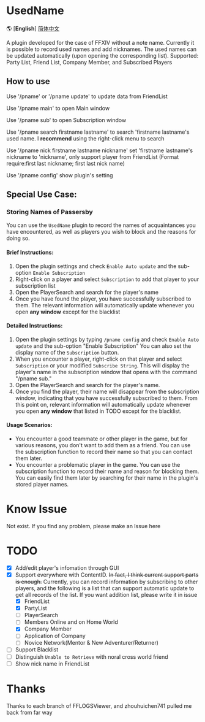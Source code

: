 # UsedName

🌎 [**English**] [简体中文](https://github.com/LittleNightmare/UsedName/blob/Memory/README-CN.md)

A plugin developed for the case of FFXIV without a note name. Currently it is possible to record used names and add nicknames. The used names can be updated automatically (upon opening the corresponding list). Supported: Party List, Friend List, Company Member, and Subscribed Players

## How to use

Use '/pname' or '/pname update' to update data from FriendList

Use '/pname main' to open Main window

Use '/pname sub' to open Subscription window

Use '/pname search firstname lastname' to search 'firstname lastname's used name. I **recommend** using the right-click menu to search

Use '/pname nick firstname lastname nickname' set 'firstname lastname's nickname to 'nickname', only support player from FriendList (Format require:first last nickname; first last nick name)

Use '/pname config' show plugin's setting

## Special Use Case:

### Storing Names of Passersby

You can use the `UsedName` plugin to record the names of acquaintances you have encountered, as well as players you wish to block and the reasons for doing so.

#### Brief Instructions:

1. Open the plugin settings and check `Enable Auto update` and the sub-option `Enable Subscription`
2. Right-click on a player and select `Subscription` to add that player to your subscription list
3. Open the PlayerSearch and search for the player's name
4. Once you have found the player, you have successfully subscribed to them. The relevant information will automatically update whenever you open **any window** except for the blacklist

#### Detailed Instructions:

1. Open the plugin settings by typing `/pname config` and check `Enable Auto update` and the sub-option "Enable Subscription" You can also set the display name of the `Subscription` button.
2. When you encounter a player, right-click on that player and select `Subscription` or your modified `Subscribe String`. This will display the player's name in the subscription window that opens with the command "/pname sub."
3. Open the PlayerSearch and search for the player's name.
4. Once you find the player, their name will disappear from the subscription window, indicating that you have successfully subscribed to them. From this point on, relevant information will automatically update whenever you open **any window** that listed in TODO except for the blacklist.

#### Usage Scenarios:

* You encounter a good teammate or other player in the game, but for various reasons, you don't want to add them as a friend. You can use the subscription function to record their name so that you can contact them later.
* You encounter a problematic player in the game. You can use the subscription function to record their name and reason for blocking them. You can easily find them later by searching for their name in the plugin's stored player names.

# Know Issue
Not exist. If you find any problem, please make an Issue here

# TODO
- [x] Add/edit player's infomation through GUI
- [x] Support everywhere with ContentID. ~~In fact, I think current support parts is enough.~~ Currently, you can record information by subscribing to other players, and the following is a list that can support automatic update to get all records of the list. If you want addition list, please write it in issue
  - [x] FriendList
  - [x] PartyList
  - [ ] PlayerSearch
  - [ ] Members Online and on Home World
  - [x] Company Member
  - [ ] Application of Company
  - [ ] Novice Network(Mentor & New Adventurer/Returner)
- [ ] Support Blacklist
- [ ] Distinguish `Unable to Retrieve` with noral cross world friend
- [ ] Show nick name in FriendList

# Thanks

Thanks to each branch of FFLOGSViewer, and zhouhuichen741 pulled me back from far way
